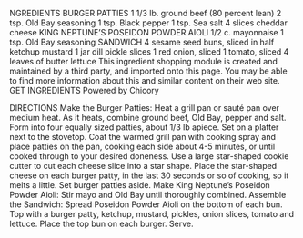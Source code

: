 NGREDIENTS
BURGER PATTIES
1 1/3 lb. ground beef (80 percent lean)
2 tsp. Old Bay seasoning
1 tsp. Black pepper
1 tsp. Sea salt
4 slices cheddar cheese
KING NEPTUNE’S POSEIDON POWDER AIOLI
1/2 c. mayonnaise
1 tsp. Old Bay seasoning
SANDWICH
4 sesame seed buns, sliced in half
ketchup
mustard
1 jar dill pickle slices
1 red onion, sliced
1 tomato, sliced
4 leaves of butter lettuce
This ingredient shopping module is created and maintained by a third party, and imported onto this page. You may be able to find more information about this and similar content on their web site.
GET INGREDIENTS Powered by Chicory
 
DIRECTIONS
Make the Burger Patties: Heat a grill pan or sauté pan over medium heat. As it heats, combine ground beef, Old Bay, pepper and salt. Form into four equally sized patties, about 1/3 lb apiece. Set on a platter next to the stovetop. Coat the warmed grill pan with cooking spray and place patties on the pan, cooking each side about 4-5 minutes, or until cooked through to your desired doneness.
Use a large star-shaped cookie cutter to cut each cheese slice into a star shape. Place the star-shaped cheese on each burger patty, in the last 30 seconds or so of cooking, so it melts a little. Set burger patties aside.
Make King Neptune’s Poseidon Powder Aioli: Stir mayo and Old Bay until thoroughly combined.
Assemble the Sandwich: Spread Poseidon Powder Aioli on the bottom of each bun. Top with a burger patty, ketchup, mustard, pickles, onion slices, tomato and lettuce. Place the top bun on each burger. Serve.
